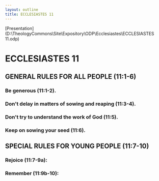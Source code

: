 ```yaml
---
layout: outline
title: ECCLESIASTES 11
---
```

[Presentation](D:\TheologyCommons\Site\Expository\ODP\Ecclesiastes\ECCLESIASTES 11.odp)
# ECCLESIASTES 11 
## GENERAL RULES FOR ALL PEOPLE (11:1-6) 
###  Be generous (11:1-2). 
###  Don\'t delay in matters of sowing and reaping (11:3-4). 
###  Don\'t try to understand the work of God (11:5). 
###  Keep on sowing your seed (11:6). 
## SPECIAL RULES FOR YOUNG PEOPLE (11:7-10) 
###  Rejoice (11:7-9a): 
###  Remember (11:9b-10): 
